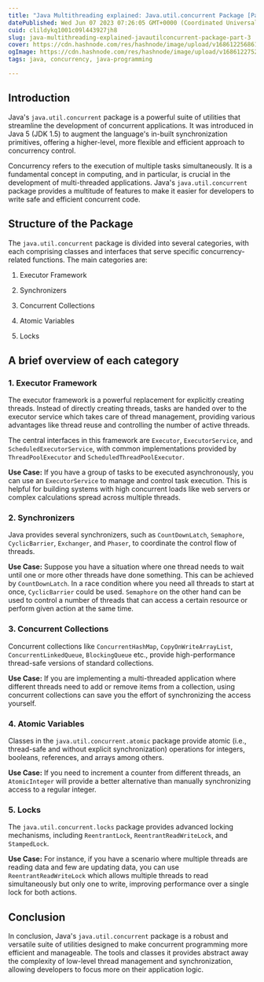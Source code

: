 ```yaml
---
title: "Java Multithreading explained: Java.util.concurrent Package [Part 3]"
datePublished: Wed Jun 07 2023 07:26:05 GMT+0000 (Coordinated Universal Time)
cuid: clildykq1001c09l443927jh8
slug: java-multithreading-explained-javautilconcurrent-package-part-3
cover: https://cdn.hashnode.com/res/hashnode/image/upload/v1686122568611/1dc2482d-4399-4532-8dc6-e3143c763fd7.avif
ogImage: https://cdn.hashnode.com/res/hashnode/image/upload/v1686122752575/5e2c0b1d-811d-4394-9967-8bc882227e88.avif
tags: java, concurrency, java-programming

---
```


## **Introduction**

Java's `java.util.concurrent` package is a powerful suite of utilities that streamline the development of concurrent applications. It was introduced in Java 5 (JDK 1.5) to augment the language's in-built synchronization primitives, offering a higher-level, more flexible and efficient approach to concurrency control.

Concurrency refers to the execution of multiple tasks simultaneously. It is a fundamental concept in computing, and in particular, is crucial in the development of multi-threaded applications. Java's `java.util.concurrent` package provides a multitude of features to make it easier for developers to write safe and efficient concurrent code.

## **Structure of the Package**

The `java.util.concurrent` package is divided into several categories, with each comprising classes and interfaces that serve specific concurrency-related functions. The main categories are:

1. Executor Framework
    
2. Synchronizers
    
3. Concurrent Collections
    
4. Atomic Variables
    
5. Locks
    

## A brief overview of each category

### **1\. Executor Framework**

The executor framework is a powerful replacement for explicitly creating threads. Instead of directly creating threads, tasks are handed over to the executor service which takes care of thread management, providing various advantages like thread reuse and controlling the number of active threads.

The central interfaces in this framework are `Executor`, `ExecutorService`, and `ScheduledExecutorService`, with common implementations provided by `ThreadPoolExecutor` and `ScheduledThreadPoolExecutor`.

**Use Case:** If you have a group of tasks to be executed asynchronously, you can use an `ExecutorService` to manage and control task execution. This is helpful for building systems with high concurrent loads like web servers or complex calculations spread across multiple threads.

### **2\. Synchronizers**

Java provides several synchronizers, such as `CountDownLatch`, `Semaphore`, `CyclicBarrier`, `Exchanger`, and `Phaser`, to coordinate the control flow of threads.

**Use Case:** Suppose you have a situation where one thread needs to wait until one or more other threads have done something. This can be achieved by `CountDownLatch`. In a race condition where you need all threads to start at once, `CyclicBarrier` could be used. `Semaphore` on the other hand can be used to control a number of threads that can access a certain resource or perform given action at the same time.

### **3\. Concurrent Collections**

Concurrent collections like `ConcurrentHashMap`, `CopyOnWriteArrayList`, `ConcurrentLinkedQueue`, `BlockingQueue` etc., provide high-performance thread-safe versions of standard collections.

**Use Case:** If you are implementing a multi-threaded application where different threads need to add or remove items from a collection, using concurrent collections can save you the effort of synchronizing the access yourself.

### **4\. Atomic Variables**

Classes in the `java.util.concurrent.atomic` package provide atomic (i.e., thread-safe and without explicit synchronization) operations for integers, booleans, references, and arrays among others.

**Use Case:** If you need to increment a counter from different threads, an `AtomicInteger` will provide a better alternative than manually synchronizing access to a regular integer.

### **5\. Locks**

The `java.util.concurrent.locks` package provides advanced locking mechanisms, including `ReentrantLock`, `ReentrantReadWriteLock`, and `StampedLock`.

**Use Case:** For instance, if you have a scenario where multiple threads are reading data and few are updating data, you can use `ReentrantReadWriteLock` which allows multiple threads to read simultaneously but only one to write, improving performance over a single lock for both actions.

## **Conclusion**

In conclusion, Java's `java.util.concurrent` package is a robust and versatile suite of utilities designed to make concurrent programming more efficient and manageable. The tools and classes it provides abstract away the complexity of low-level thread management and synchronization, allowing developers to focus more on their application logic.